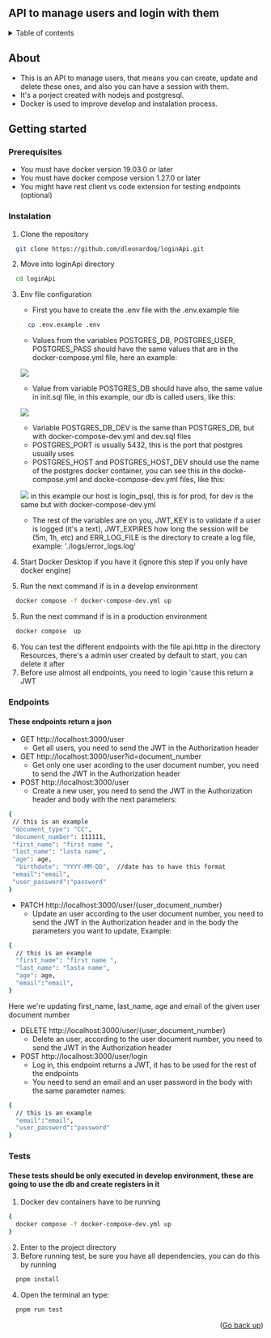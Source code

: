 <a name="readme-top"></a>

## API to manage users and login with them

<details>
<summary>Table of contents</summary>

- [About](#about)
- [Getting started](#getting-started)
	- [Prerequisites](#prerequisites)
	- [Instalation](#instalation)
- [Endpoints](#endpoints)
- [Tests](#tests)


</details>

## About

- This is an API to manage users, that means you can create, update and delete these ones, and also you can have a session with them.
- It's a porject created with nodejs and postgresql.
- Docker is used to improve develop and instalation process.
</p>

## Getting started

### Prerequisites
- You must have docker version 19.03.0 or later
- You must have docker compose version 1.27.0 or later
- You might have rest client vs code extension for testing endpoints (optional)

### Instalation
1. Clone the repository
```sh
  git clone https://github.com/dleonardoq/loginApi.git
```
2. Move into loginApi directory
```sh
  cd loginApi
```
3. Env file configuration
	- First you have to create the .env file with the .env.example file
 	```sh
	  cp .env.example .env
	```
  	- Values from the variables POSTGRES_DB, POSTGRES_USER, POSTGRES_PASS should have the same values that are in the docker-compose.yml file, here an example:

	![]([https://raw.githubusercontent.com/dleonardoq/Myimages/main/docker-compose.png?token=GHSAT0AAAAAACSOKSP3IVXJP7NB6Q7NDVWCZSH7P7A](https://raw.githubusercontent.com/dleonardoq/Myimages/refs/heads/main/docker-compose.png?token=GHSAT0AAAAAAC2P3HDY353HNINDGHNV3O6OZ2GMTLQ))
 	- Value from variable POSTGRES_DB should have also, the same value in init.sql file, in this example, our db is called users, like this:

  	![](https://raw.githubusercontent.com/dleonardoq/Myimages/main/sql_file.png?token=GHSAT0AAAAAACSOKSP2YXCV7Z6KEIBNHUIAZSH7SGQ)
   	- Variable POSTGRES_DB_DEV is the same than POSTGRES_DB, but with docker-compose-dev.yml and dev.sql files
   	- POSTGRES_PORT is usually 5432, this is the port that postgres usually uses
   	- POSTGRES_HOST and POSTGRES_HOST_DEV should use the name of the postgres docker container, you can see this in the docke-compose.yml and docke-compose-dev.yml files, like this:

	 ![]([https://raw.githubusercontent.com/dleonardoq/Myimages/main/docker_psql_name.png?token=GHSAT0AAAAAACSOKSP2TVR323JK2Y36MY6OZSH7ZKA](https://raw.githubusercontent.com/dleonardoq/Myimages/refs/heads/main/docker_psql_name.png?token=GHSAT0AAAAAAC2P3HDYX44XMGPO2CKPBYX6Z2GMVOA))
	in this example our host is login_psql, this is for prod, for dev is the same but with docker-compose-dev.yml

	- The rest of the variables are on you, JWT_KEY is to validate if a user is logged (it's a text), JWT_EXPIRES how long the session will be (5m, 1h, etc) and ERR_LOG_FILE is the directory to create a log file, example: './logs/error_logs.log'
	 	
3. Start Docker Desktop if you have it (ignore this step if you only have docker engine)
4. Run the next command if is in a develop environment
```sh
  docker compose -f docker-compose-dev.yml up
```
5. Run the next command if is in a production environment
```sh
  docker compose  up
```
6. You can test the different endpoints with the file api.http in the directory Resources, there's a admin user created by default to start, you can delete it after
7. Before use almost all endpoints, you need to login 'cause this return a JWT

### Endpoints
#### These endpoints return a json
- GET http://localhost:3000/user
	- Get all users, you need to send the JWT in the Authorization header
- GET http://localhost:3000/user?id=document_number
	- Get only one user acording to the user document number, you need to send the JWT in the Authorization header
- POST http://localhost:3000/user
	- Create a new user, you need to send the JWT in the Authorization header and body with the next parameters:
 ```sh
{
  // this is an example
  "document_type": "CC",
  "document_number": 111111,
  "first_name": "first name ",
  "last_name": "lasta name",
  "age": age,
   "birthdate": "YYYY-MM-DD",  //date has to have this format
  "email":"email",
  "user_password":"password"
}
```
- PATCH http://localhost:3000/user/{user_document_number}
	-  Update an user according to the user document number, you need to send the JWT in the Authorization header and in the body the parameters you want to update, Example:
```sh
{
  // this is an example
  "first_name": "first name ",
  "last_name": "lasta name",
  "age": age,
  "email":"email",
}
```
Here we're updating first_name, last_name, age and email of the given user document number
- DELETE http://localhost:3000/user/{user_document_number}
	- Delete an user, according to the user document number, you need to send the JWT in the Authorization header
- POST http://localhost:3000/user/login
	- Log in, this endpoint returns a JWT, it has to be used for the rest of the endpoints
 	- You need to send an email and an user password in the body with the same parameter names:

```sh
{
  // this is an example
  "email":"email",
  "user_password":"password"
}
```
### Tests
#### These tests should be only executed in develop environment, these are going to use the db and create registers in it
1. Docker dev containers have to be running
```sh
{
  docker compose -f docker-compose-dev.yml up
}
```
2. Enter to the project directory
3. Before running test, be sure you have all dependencies, you can do this by running
```sh
  pnpm install
```
4. Open the terminal an type:
```sh
  pnpm run test
```
<p align="right">(<a href="#readme-top">Go back up</a>)</p>
